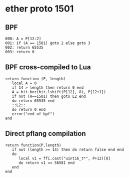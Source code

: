 # ether proto 1501


## BPF

```
000: A = P[12:2]
001: if (A == 1501) goto 2 else goto 3
002: return 65535
003: return 0
```


## BPF cross-compiled to Lua

```
return function (P, length)
   local A = 0
   if 14 > length then return 0 end
   A = bit.bor(bit.lshift(P[12], 8), P[12+1])
   if not (A==1501) then goto L2 end
   do return 65535 end
   ::L2::
   do return 0 end
   error("end of bpf")
end
```


## Direct pflang compilation

```
return function(P,length)
   if not (length >= 14) then do return false end end
   do
      local v1 = ffi.cast("uint16_t*", P+12)[0]
      do return v1 == 56581 end
   end
end
```

